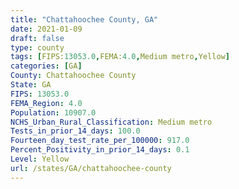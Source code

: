 ```yaml
---
title: "Chattahoochee County, GA"
date: 2021-01-09
draft: false
type: county
tags: [FIPS:13053.0,FEMA:4.0,Medium metro,Yellow]
categories: [GA]
County: Chattahoochee County
State: GA
FIPS: 13053.0
FEMA_Region: 4.0
Population: 10907.0
NCHS_Urban_Rural_Classification: Medium metro
Tests_in_prior_14_days: 100.0
Fourteen_day_test_rate_per_100000: 917.0
Percent_Positivity_in_prior_14_days: 0.1
Level: Yellow
url: /states/GA/chattahoochee-county
---
```



